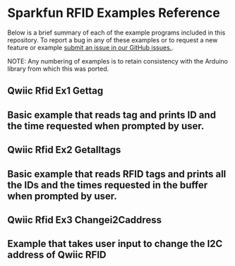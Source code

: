 # Sparkfun RFID Examples Reference
Below is a brief summary of each of the example programs included in this repository. To report a bug in any of these examples or to request a new feature or example [submit an issue in our GitHub issues.](https://github.com/sparkfun/qwiic_rfid_py/issues). 

NOTE: Any numbering of examples is to retain consistency with the Arduino library from which this was ported. 

## Qwiic Rfid Ex1 Gettag
Basic example that reads tag and prints ID and the time requested
 when prompted by user.
 ----------------------------------------------------------------

## Qwiic Rfid Ex2 Getalltags
Basic example that reads RFID tags and prints all the IDs and the 
 times requested in the buffer when prompted by user.
 ----------------------------------------------------------------

## Qwiic Rfid Ex3 Changei2Caddress
Example that takes user input to change the I2C address of Qwiic RFID
 ----------------------------------------------------------------


